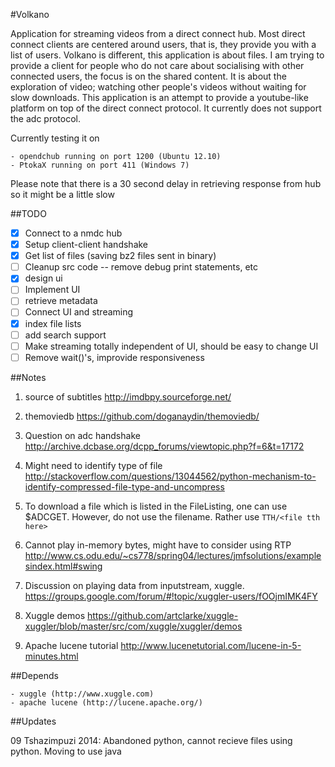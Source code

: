 #Volkano

Application for streaming videos from a direct connect hub. Most direct connect clients are centered around users, that is, they provide you with a list of users. Volkano is different, this application is about files. I am trying to provide a client for people who do not care about socialising with other connected users, the focus is on the shared content. It is about the exploration of video; watching other people's videos
without waiting for slow downloads. This application is an attempt to provide a youtube-like platform on top
of the direct connect protocol. It currently does not support the adc protocol.

Currently testing it on

    - opendchub running on port 1200 (Ubuntu 12.10)
    - PtokaX running on port 411 (Windows 7)
    
Please note that there is a 30 second delay in retrieving response from hub so it might be a little slow

##TODO

- [x] Connect to a nmdc hub
- [x] Setup client-client handshake
- [x] Get list of files (saving bz2 files sent in binary)
- [ ] Cleanup src code -- remove debug print statements, etc
- [x] design ui
- [ ] Implement UI
- [ ] retrieve metadata
- [ ] Connect UI and streaming
- [x] index file lists
- [ ] add search support
- [ ] Make streaming totally independent of UI, should be easy to change UI
- [ ] Remove wait()'s, improvide responsiveness

##Notes

1. source of subtitles http://imdbpy.sourceforge.net/

2. themoviedb https://github.com/doganaydin/themoviedb/

3. Question on adc handshake http://archive.dcbase.org/dcpp_forums/viewtopic.php?f=6&t=17172

4. Might need to identify type of file http://stackoverflow.com/questions/13044562/python-mechanism-to-identify-compressed-file-type-and-uncompress

5. To download a file which is listed in the FileListing, one can use $ADCGET. However, do not use the filename. Rather use `TTH/<file tth here>`

6. Cannot play in-memory bytes, might have to consider using RTP http://www.cs.odu.edu/~cs778/spring04/lectures/jmfsolutions/examplesindex.html#swing

7. Discussion on playing data from inputstream, xuggle. https://groups.google.com/forum/#!topic/xuggler-users/fOOjmIMK4FY

8. Xuggle demos https://github.com/artclarke/xuggle-xuggler/blob/master/src/com/xuggle/xuggler/demos

9. Apache lucene  tutorial http://www.lucenetutorial.com/lucene-in-5-minutes.html

##Depends

	- xuggle (http://www.xuggle.com)
	- apache lucene (http://lucene.apache.org/)

##Updates

09 Tshazimpuzi 2014: Abandoned python, cannot recieve files using python. Moving to use java
